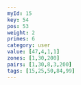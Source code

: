 ```yaml
---
myId: 15
key: 54
pos: 53
weight: 2
primes: 6
category: user
value: [47,4,1,1]
zones: [1,30,200]
pairs: [1,30,8,3,200]
tags: [15,25,50,84,99]
---
```

